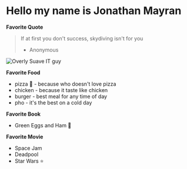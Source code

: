 # Hello my name is Jonathan Mayran

**Favorite Quote**
>If at first you don't success, skydiving isn't for you
> - Anonymous

![Overly Suave IT guy](http://www.funcage.com/blog/wp-content/uploads/2013/10/Overly-Suave-IT-Guy-1-550x550.jpg)

**Favorite Food**
- pizza :pizza: - because who doesn't love pizza
- chicken - because it taste like chicken
- burger - best meal for any time of day
- pho - it's the best on a cold day

**Favorite Book**
- Green Eggs and Ham :egg:


**Favorite Movie**
- Space Jam
- Deadpool
- Star Wars :star:
